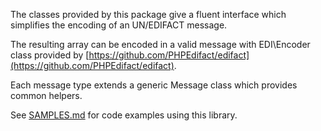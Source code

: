 The classes provided by this package give a fluent interface which simplifies the encoding of an UN/EDIFACT message.

The resulting array can be encoded in a valid message with EDI\Encoder class provided by [https://github.com/PHPEdifact/edifact](https://github.com/PHPEdifact/edifact).

Each message type extends a generic Message class which provides common helpers.

See [SAMPLES.md](SAMPLES.md) for code examples using this library.
